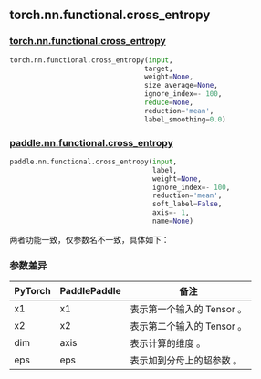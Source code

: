 ## torch.nn.functional.cross_entropy

### [torch.nn.functional.cross_entropy](https://pytorch.org/docs/stable/generated/torch.nn.functional.cross_entropy.html?highlight=cross_#torch.nn.functional.cross_entropy)

```python
torch.nn.functional.cross_entropy(input,
                                 target,
                                 weight=None,
                                 size_average=None,
                                 ignore_index=- 100,
                                 reduce=None,
                                 reduction='mean',
                                 label_smoothing=0.0)
```

### [paddle.nn.functional.cross_entropy](https://www.paddlepaddle.org.cn/documentation/docs/zh/api/paddle/nn/functional/cross_entropy_cn.html)

```python
paddle.nn.functional.cross_entropy(input,
                                   label,
                                   weight=None,
                                   ignore_index=- 100,
                                   reduction='mean',
                                   soft_label=False,
                                   axis=- 1,
                                   name=None)
```

两者功能一致，仅参数名不一致，具体如下：
### 参数差异
| PyTorch       | PaddlePaddle | 备注                                                   |
| ------------- | ------------ | ------------------------------------------------------ |
| x1          | x1         | 表示第一个输入的 Tensor 。                                     |
| x2          | x2         | 表示第二个输入的 Tensor 。                                     |
| dim          | axis         | 表示计算的维度 。                                     |
| eps          | eps         | 表示加到分母上的超参数 。                                     |
